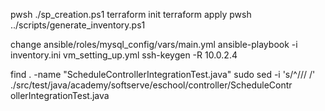 pwsh ./sp_creation.ps1
terraform init
terraform apply
pwsh ../scripts/generate_inventory.ps1

change ansible/roles/mysql_config/vars/main.yml
ansible-playbook -i inventory.ini vm_setting_up.yml
ssh-keygen -R 10.0.2.4

find . -name "ScheduleControllerIntegrationTest.java"
sudo sed -i 's/^/\/\/ /' ./src/test/java/academy/softserve/eschool/controller/ScheduleContr
ollerIntegrationTest.java



